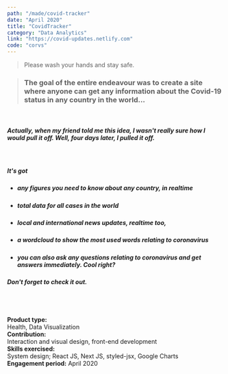 ```yaml
---
path: "/made/covid-tracker"
date: "April 2020"
title: "CovidTracker"
category: "Data Analytics"
link: "https://covid-updates.netlify.com"
code: "corvs"
---
```


> Please wash your hands and stay safe.

> ### The goal of the entire endeavour was to create a site where anyone can get any information about the Covid-19 status in any country in the world...

 <br/>

##### Actually, when my friend told me this idea, I wasn't really sure how I would pull it off. Well, four days later, I pulled it off.

<br/>

##### It's got

- ##### any figures you need to know about any country, in realtime

- ##### total data for all cases in the world

- ##### local and international news updates, realtime too,

- ##### a wordcloud to show the most used words relating to coronavirus

- ##### you can also ask any questions relating to coronavirus and get answers immediately. Cool right?

##### Don't forget to check it out.

<br/>
<br/>

**Product type:**  
Health, Data Visualization  
**Contribution:**  
Interaction and visual design, front-end development  
**Skills exercised:**  
System design; React JS, Next JS, styled-jsx, Google Charts\
**Engagement period:**
April 2020
